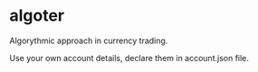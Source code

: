# algoter
Algorythmic approach in currency trading.

Use your own account details, declare them in account.json file.

